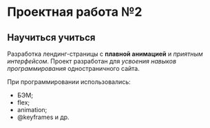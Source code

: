 
# Проектная работа №2
## Научиться учиться

Разработка лендинг-страницы с **плавной анимацией** и _приятным интерфейсом_.
Проект разработан для *усвоения навыков программирования* одностраничного сайта.

При программировании использовались:
* БЭМ;
* flex;
* animation;
* @keyframes и др.
